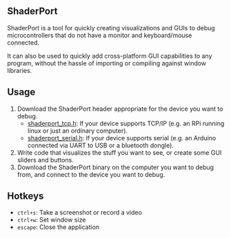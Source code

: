 ## ShaderPort

ShaderPort is a tool for quickly creating visualizations and GUIs to debug microcontrollers that do not have a monitor and keyboard/mouse connected.

It can also be used to quickly add cross-platform GUI capabilities to any program, without the hassle of importing or compiling against window libraries.

## Usage

1. Download the ShaderPort header appropriate for the device you want to debug.
    * [shaderport_tcp.h](shaderport_tcp.h): If your device supports TCP/IP (e.g. an RPi running linux or just an ordinary computer).
    * [shaderport_serial.h](shaderport_serial.h): If your device supports serial (e.g. an Arduino connected via UART to USB or a bluetooth dongle).
2. Write code that visualizes the stuff you want to see, or create some GUI sliders and buttons.
3. Download the ShaderPort binary on the computer you want to debug from, and connect to the device you want to debug.

## Hotkeys

* `ctrl+s`: Take a screenshot or record a video
* `ctrl+w`: Set window size
* `escape`: Close the application
